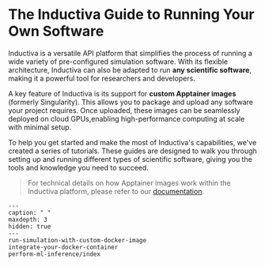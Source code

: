 # The Inductiva Guide to Running Your Own Software
Inductiva is a versatile API platform that simplifies the process of running a wide variety of pre-configured simulation software. With its flexible architecture, Inductiva can also be adapted to run **any scientific software**, making it a powerful tool for researchers and developers.

A key feature of Inductiva is its support for **custom Apptainer images** (formerly Singularity). This allows you to package and upload any software your project requires. Once uploaded, these images can be seamlessly deployed on cloud GPUs,enabling high-performance computing at scale with minimal setup. 

To help you get started and make the most of Inductiva's capabilities, we've created a series of tutorials. These guides are designed to walk you through setting up and running different types of scientific software, giving you the tools and knowledge you need to succeed.

> For technical details on how Apptainer images work within the Inductiva platform, please refer to our [documentation](https://website-staging.inductiva.ai/guides/documentation/intro/private-dockers).

```{toctree}
---
caption: " "
maxdepth: 3
hidden: true
---
run-simulation-with-custom-docker-image
integrate-your-docker-container
perform-ml-inference/index
```
